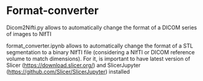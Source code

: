 # Format-converter

Dicom2Nifti.py allows to automatically change the format of a DICOM series of images to NIfTI

format_converter.ipynb allows to automatically change the format of a STL segmentation to a binary NIfTI file (considering a NIfTI or DICOM reference volume to match dimensions). For it, is important to have latest version of Slicer (https://download.slicer.org/) and SlicerJupyter (https://github.com/Slicer/SlicerJupyter) installed
